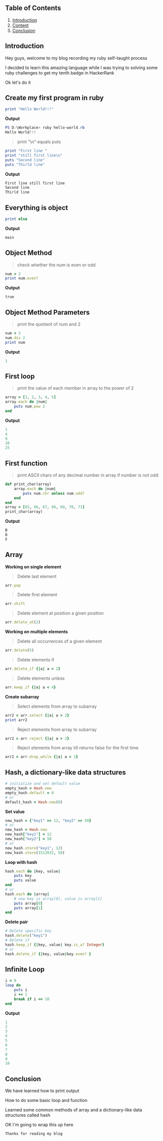 ## Table of Contents
1. [Introduction](#Introduction)
2. [Content](#Content)
3. [Conclusion](#Conclusion)

<h2 id='Introduction'></h2>

## Introduction

Hey guys, welcome to my blog recording my ruby self-taught process

I decided to learn this amazing language while I was trying to solving some ruby challenges to get my tenth badge in HackerRank

Ok let's do it

<h2 id='Content'></h2>

## Create my first program in ruby
```ruby
print "Hello World!!!"
```
**Output**
```powershell
PS D:\Workplace> ruby hello-world.rb
Hello World!!!
```

> print "\n" equals puts
```ruby
print "First line "
print "still first line\n"
puts "Second line"
puts "Thirld line"
```
**Output**
```powershell
First line still first line
Second line
Thirld line
```
## Everything is object
```ruby
print else
```
**Output**
```powershell
main
```
## Object Method
> check whether the num is even or odd
```ruby
num = 2
print num.even?
```
**Output**
```powershell
true
```
## Object Method Parameters
>print the quotient of num and 2
```ruby
num = 2
num.div 2
print num
```
**Output**
```powershell
1
```
## First loop
>print the value of each member in array to the power of 2
```ruby
array = [1, 2, 3, 4, 5]
array.each do |num|
    puts num.pow 2
end
```
**Output**
```powershell
1
4
9
16
25
```
## First function
>print ASCII chars of any decimal number in array if number is not odd
```ruby
def print_char(array)
    array.each do |num|
        puts num.chr unless num.odd?
    end
end
array = [65, 66, 67, 68, 69, 70, 71]
print_char(array)
```
**Output**
```powershell
B
D
F
```
## Array
**Working on single element**
> Delete last element
```ruby
arr.pop
```
> Delete first element
```ruby
arr.shift
```
> Delete element at position a given position
```ruby
arr.delete_at(2)
```
**Working on multiple elements**
> Delete all occurrences of a given element
```ruby
arr.delete(5)
```
> Delete elements if
```ruby
arr.delete_if {|a| a < 2}
```
> Delete elements unless
```ruby
arr.keep_if {|a| a < 4}  
```
**Create subarray**
> Select elements from array to subarray
```ruby
arr2 = arr.select {|a| a > 2}
print arr2
```
> Reject elements from array to subarray
```ruby
arr2 = arr.reject {|a| a > 2}
```
> Reject elements from array till returns false for the first time
```ruby
arr2 = arr.drop_while {|a| a > 1}
```
## Hash, a dictionary-like data structures
```ruby
# initialize and set default value
empty_hash = Hash.new 
empty_hash.default = 0
# or
default_hash = Hash.new(0)
```
**Set value**
```ruby
new_hash = {"key1" => 12, "key2" => 50}
# or
new_hash = Hash.new
new_hash["key1"] = 12
new_hash["key2"] = 50
# or
new_hash.store("key1", 12)
new_hash.store(1512032, 50)
```
**Loop with hash**
```ruby
hash.each do |key, value|
    puts key
    puts value
end
# or
hash.each do |array|
    # now key is array[0], value is array[1]
    puts array[0]
    puts array[1]
end
```
**Delete pair**
```ruby
# Delete specific key
hash.delete("key1")
# Delete if
hash.keep_if {|key, value| key.is_a? Integer} 
# or 
hash.delete_if {|key, value|key.even? }
```
## Infinite Loop
```ruby
i = 0
loop do
    puts i
    i += 1
    break if i == 10
end
```
**Output**
```powershell
1
2
3
4
5
6
7
8
9
10
```

<h2 id='Conclusion'></h2>

## Conclusion
We have learned how to print output

How to do some basic loop and function

Learned some common methods of array and a dictionary-like data structures called hash

OK I'm going to wrap this up here

`Thanks for reading my blog`
